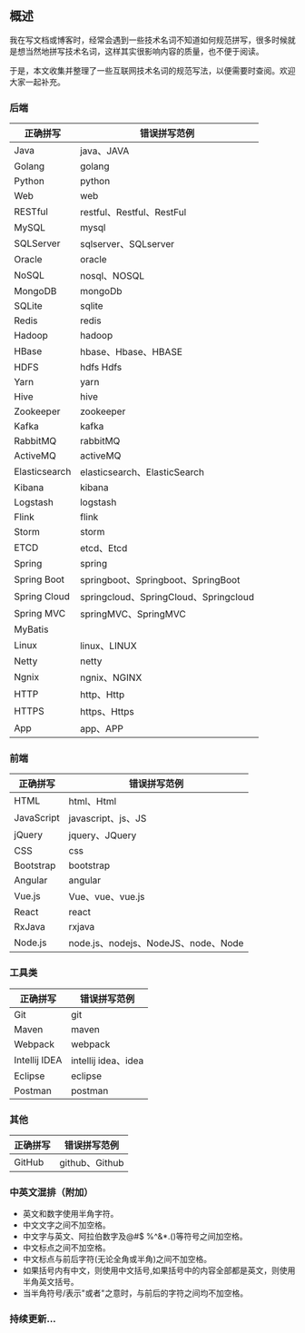 ## 概述

我在写文档或博客时，经常会遇到一些技术名词不知道如何规范拼写，很多时候就是想当然地拼写技术名词，这样其实很影响内容的质量，也不便于阅读。  

于是，本文收集并整理了一些互联网技术名词的规范写法，以便需要时查阅。欢迎大家一起补充。

### 后端

| 正确拼写 | 错误拼写范例 |
| -- | -- |
| Java | java、JAVA |
| Golang | golang |
| Python | python |
| Web | web |
| RESTful | restful、Restful、RestFul |
| MySQL | mysql |
| SQLServer | sqlserver、SQLserver |
| Oracle | oracle |
| NoSQL | nosql、NOSQL |
| MongoDB | mongoDb |
| SQLite | sqlite |
| Redis | redis |
| Hadoop | hadoop |
| HBase | hbase、Hbase、HBASE |
| HDFS | hdfs Hdfs |
| Yarn | yarn |
| Hive | hive |
| Zookeeper | zookeeper |
| Kafka | kafka |
| RabbitMQ | rabbitMQ |
| ActiveMQ | activeMQ |
| Elasticsearch | elasticsearch、ElasticSearch |
| Kibana | kibana |
| Logstash | logstash |
| Flink | flink |
| Storm | storm |
| ETCD | etcd、Etcd |
| Spring | spring |
| Spring Boot | springboot、Springboot、SpringBoot |
| Spring Cloud | springcloud、SpringCloud、Springcloud |
| Spring MVC | springMVC、SpringMVC |
| MyBatis | 
| Linux | linux、LINUX |
| Netty | netty |
| Ngnix | ngnix、NGINX |
| HTTP | http、Http |
| HTTPS | https、Https |
| App | app、APP |



### 前端

| 正确拼写 | 错误拼写范例 |
| -- | -- |
| HTML   | html、Html |
| JavaScript | javascript、js、JS |
| jQuery | jquery、JQuery |
| CSS | css |
| Bootstrap | bootstrap |
| Angular | angular |
| Vue.js | Vue、vue、vue.js |
| React | react |
| RxJava | rxjava |
| Node.js | node.js、nodejs、NodeJS、node、Node |

### 工具类

| 正确拼写 | 错误拼写范例 |
| -- | -- |
| Git   | git   |
| Maven | maven |
| Webpack | webpack |
| Intellij IDEA | intellij idea、idea |
| Eclipse | eclipse |
| Postman | postman|

### 其他

| 正确拼写 | 错误拼写范例 |
| -- | -- |
|  GitHub  | github、Github |


### 中英文混排（附加）

- 英文和数字使用半角字符。
- 中文文字之间不加空格。
- 中文字与英文、阿拉伯数字及@#$ %^&*.()等符号之间加空格。
- 中文标点之间不加空格。
- 中文标点与前后字符(无论全角或半角)之间不加空格。
- 如果括号内有中文，则使用中文括号,如果括号中的内容全部都是英文，则使用半角英文括号。
- 当半角符号/表示"或者"之意时，与前后的字符之间均不加空格。

### 持续更新...

